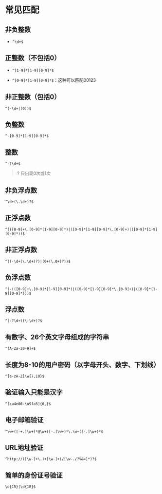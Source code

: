 # 常见匹配

## 非负整数

* `^\d+$`



## 正整数（不包括0）

* `^[1-9]*[1-9][0-9]*$` 

* `^[0-9]*[1-9][0-9]*$`：这种可以匹配00123



## 非正整数（包括0）

`^(-\d+|(0))$`



## 负整数

`^-[0-9]*[1-9][0-9]*$  `



## 整数

`^-?\d+$`

> ? 只出现0次或1次



## 非负浮点数

`^\d+(\.\d+)?$`



## 正浮点数

`^(([0-9]+\.[0-9]*[1-9][0-9]*)|([0-9]*[1-9][0-9]*\.[0-9]+)|([0-9]*[1-9][0-9]*))$`



## 非正浮点数

`^((-\d+(\.\d+)?)|(0+(\.0+)?))$`



## 负浮点数

`^(-(([0-9]+\.[0-9]*[1-9][0-9]*)|([0-9]*[1-9][0-9]*\.[0-9]+)|([0-9]*[1-9][0-9]*)))$`



## 浮点数

`^(-?\d+)(\.\d+)?$`



## 有数字、26个英文字母组成的字符串

`^[A-Za-z0-9]+$`



## 长度为8-10的用户密码（以字母开头、数字、下划线）

`^[a-zA-Z]\w{7,10}$`



## 验证输入只能是汉字

`^[\u4e00-\u9fa5]{0,}$`



## 电子邮箱验证

`^\w+([-+.]\w+)*@\w+([-.]\w+)*\.\w+([-.]\w+)*$`



## URL地址验证

`^http://([\w-]+\.)+[\w-]+(/[\w-./?%&=]*)?$`



## 简单的身份证号验证

`\d{15}|\d{18}$`

